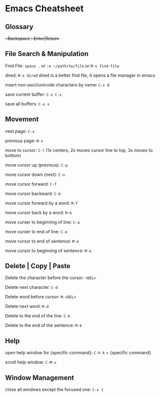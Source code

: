 # Emacs Cheatsheet

## Glossary

<DEL>: Backspace
<RET>: Enter|Return

## File Search & Manipulation

Find File: `space .` or `:e ~/path/to/file` or `M-x find-file`

dired: `M-x dired` dired is a better find file, it opens a file manager in emacs

insert non-ascii/unicode characters by name: `C-x 8`

save current buffer: `C-x C-s`

save all buffers: `C-x s`

## Movement
  
  next page: `C-v`
  
  previous page: `M-v`
  
  move to cursor: `C-l` (1x centers, 2x moves cursor line to top, 3x moves to bottom)
  
  move cursor up (previous): `C-p`
  
  move cursor down (next): `C-n`
  
  move cursor forward: `C-f`
  
  move cursor backward: `C-b`
  
  move cursor forward by a word: `M-f`
  
  move cursor back by a word: `M-b`
  
  move curser to beginning of line: `C-a`
  
  move curser to end of line: `C-e`
  
  move cursor to end of sentence: `M-e`
  
  move cursor to beginning of sentence: `M-a`
  
## Delete | Copy | Paste
  
  Delete the character before the cursor: `<DEL>`
  
  Delete next character: `C-d`
  
  Delete word before cursor: `M-<DEL>`
  
  Delete next word: `M-d`
  
  Delete to the end of the line: `C-k`
  
  Delete to the end of the sentence: `M-k`
  
## Help

open help window for {specific command}: `C-h k` + {specific command}

scroll help window: `C-M-v`

## Window Management

close all windows except the focused one: `C-x 1`
